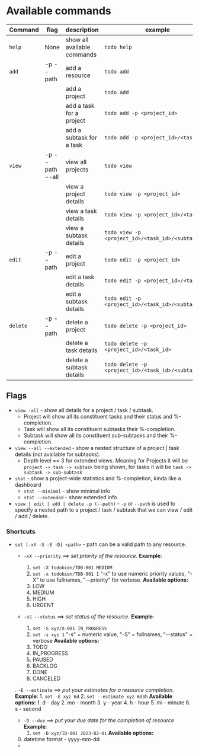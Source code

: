 
# Available commands

| Command | flag            | description                 | example                                            |
| ------- | --------------- | --------------------------- | -------------------------------------------------- |
| `help`  | None            | show all available commands | `todo help`                                        |
| `add`   | -p --path       | add a resource              | `todo add`                                         |
|         |                 | add a project               | `todo add`                                         |
|         |                 | add a task for a project    | `todo add -p <project_id>`                         |
|         |                 | add a subtask for a task    | `todo add -p <project_id>/<task_id>`               |
| `view`  | -p --path --all | view all projects           | `todo view`                                        |
|         |                 | view a project details      | `todo view -p <project_id>`                        |
|         |                 | view a task details         | `todo view -p <project_id>/<task_id>`              |
|         |                 | view a subtask details      | `todo view -p <project_id>/<task_id>/<subtask_id>` |
| `edit`    | -p --path       | edit a project              | `todo edit -p <project_id>`                        |
|         |                 | edit a task details         | `todo edit -p <project_id>/<task_id>`              |
|         |                 | edit a subtask details      | `todo edit -p <project_id>/<task_id>/<subtask_id>` |
| `delete`  | -p --path       | delete a project            | `todo delete -p <project_id>`                        | 
|         |                 | delete a task details         | `todo delete -p <project_id>/<task_id>`              |
|         |                 | delete a subtask details      | `todo delete -p <project_id>/<task_id>/<subtask_id>` |



## Flags

- `view -all` - show all details for a project / task / subtask.
	- Project will show all its constituent tasks and their status and %-completion.
	- Task will show all its constituent subtasks their %-completion.
	- Subtask will show all its constituent sub-subtasks and their %-completion.
- `view --all --extended` - show a nested structure of a project | task details (not available for subtasks).
	- Depth level == 3 for extended views. Meaning for Projects it will be `project -> task -> subtask` being shown, for tasks it will be `task -> subtask -> sub-subtask`
- `stat` - show a project-wide statistics and %-completion, kinda like a dashboard
	- `stat --minimal` - show minimal info
	- `stat --extended` - show extended info
- `view | edit | add | delete -p (--path)` - `-p` or `--path` is used to specify a nested path to a project / task / subtask that we can view / edit / add / delete.

### Shortcuts
- `set [-xX -S -E -D] <path>` - path can be a valid path to any resource.
	- `-xX --priority` ==> *set priority of the resource.*
	**Example**:
		1. `set -X todobien/TDB-001 MEDIUM` 
		2. `set -x todobien/TDB-001 1`
	"-x" to use numeric priority values, "-X" to use fullnames, "--priority" for verbose.
	**Available options:**
		1. LOW
		2. MEDIUM
		3. HIGH
		4. URGENT

	- `-sS --status` ==> *set status of the resource.*
	**Example**:
		1. `set -S xyz/X-001 IN_PROGRESS`
		2. `set -s xyz 1`
	"-s" = numeric value, "-S" = fullnames, "--status" = verbose
	**Available options:**
		1. TODO
		2. IN_PROGRESS
		3. PAUSED
		4. BACKLOG
		5. DONE
		6. CANCELED

	. `-E --estimate` ==> *put your estimates for a resource completion.*
	**Example**:
		1. `set -E xyz 6d`
		2. `set --estimate xyz 6d3h`
	**Available options:**
		1. d - day
		2. mo - month
		3. y - year
		4. h - hour
		5. mi - minute
		6. s - second

	- `-D --due` ==> *put your due date for the completion of resource*
	**Example**:
		1. `set -D xyz/ID-001 2023-02-01`
	**Available options:**
	0. datetime format - yyyy-mm-dd

	- 